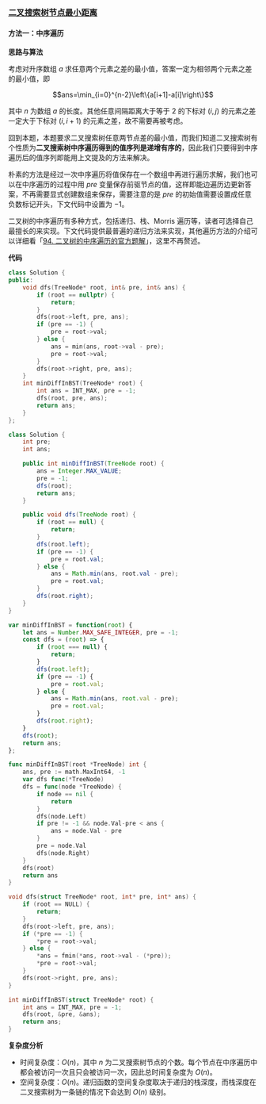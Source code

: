 ### [二叉搜索树节点最小距离](https://leetcode.cn/problems/minimum-distance-between-bst-nodes/solutions/595171/er-cha-sou-suo-shu-jie-dian-zui-xiao-ju-8u87w/)

#### 方法一：中序遍历

**思路与算法**

考虑对升序数组 $a$ 求任意两个元素之差的最小值，答案一定为相邻两个元素之差的最小值，即

$$ans=\min_{i=0}^{n-2}\left\{a[i+1]-a[i]\right\}$$

其中 $n$ 为数组 $a$ 的长度。其他任意间隔距离大于等于 $2$ 的下标对 $(i,j)$ 的元素之差一定大于下标对 $(i,i+1)$ 的元素之差，故不需要再被考虑。

回到本题，本题要求二叉搜索树任意两节点差的最小值，而我们知道二叉搜索树有个性质为**二叉搜索树中序遍历得到的值序列是递增有序的**，因此我们只要得到中序遍历后的值序列即能用上文提及的方法来解决。

朴素的方法是经过一次中序遍历将值保存在一个数组中再进行遍历求解，我们也可以在中序遍历的过程中用 $pre$ 变量保存前驱节点的值，这样即能边遍历边更新答案，不再需要显式创建数组来保存，需要注意的是 $pre$ 的初始值需要设置成任意负数标记开头，下文代码中设置为 $-1$。

二叉树的中序遍历有多种方式，包括递归、栈、Morris 遍历等，读者可选择自己最擅长的来实现。下文代码提供最普遍的递归方法来实现，其他遍历方法的介绍可以详细看「[94\. 二叉树的中序遍历的官方题解](https://leetcode-cn.com/problems/binary-tree-inorder-traversal/solution/er-cha-shu-de-zhong-xu-bian-li-by-leetcode-solutio/)」，这里不再赘述。

**代码**

```cpp
class Solution {
public:
    void dfs(TreeNode* root, int& pre, int& ans) {
        if (root == nullptr) {
            return;
        }
        dfs(root->left, pre, ans);
        if (pre == -1) {
            pre = root->val;
        } else {
            ans = min(ans, root->val - pre);
            pre = root->val;
        }
        dfs(root->right, pre, ans);
    }
    int minDiffInBST(TreeNode* root) {
        int ans = INT_MAX, pre = -1;
        dfs(root, pre, ans);
        return ans;
    }
};
```

```java
class Solution {
    int pre;
    int ans;

    public int minDiffInBST(TreeNode root) {
        ans = Integer.MAX_VALUE;
        pre = -1;
        dfs(root);
        return ans;
    }

    public void dfs(TreeNode root) {
        if (root == null) {
            return;
        }
        dfs(root.left);
        if (pre == -1) {
            pre = root.val;
        } else {
            ans = Math.min(ans, root.val - pre);
            pre = root.val;
        }
        dfs(root.right);
    }
}
```

```javascript
var minDiffInBST = function(root) {
    let ans = Number.MAX_SAFE_INTEGER, pre = -1;
    const dfs = (root) => {
        if (root === null) {
            return;
        }
        dfs(root.left);
        if (pre == -1) {
            pre = root.val;
        } else {
            ans = Math.min(ans, root.val - pre);
            pre = root.val;
        }
        dfs(root.right);
    }
    dfs(root);
    return ans;
};
```

```go
func minDiffInBST(root *TreeNode) int {
    ans, pre := math.MaxInt64, -1
    var dfs func(*TreeNode)
    dfs = func(node *TreeNode) {
        if node == nil {
            return
        }
        dfs(node.Left)
        if pre != -1 && node.Val-pre < ans {
            ans = node.Val - pre
        }
        pre = node.Val
        dfs(node.Right)
    }
    dfs(root)
    return ans
}
```

```c
void dfs(struct TreeNode* root, int* pre, int* ans) {
    if (root == NULL) {
        return;
    }
    dfs(root->left, pre, ans);
    if (*pre == -1) {
        *pre = root->val;
    } else {
        *ans = fmin(*ans, root->val - (*pre));
        *pre = root->val;
    }
    dfs(root->right, pre, ans);
}

int minDiffInBST(struct TreeNode* root) {
    int ans = INT_MAX, pre = -1;
    dfs(root, &pre, &ans);
    return ans;
}
```

**复杂度分析**

-   时间复杂度：$O(n)$，其中 $n$ 为二叉搜索树节点的个数。每个节点在中序遍历中都会被访问一次且只会被访问一次，因此总时间复杂度为 $O(n)$。
-   空间复杂度：$O(n)$。递归函数的空间复杂度取决于递归的栈深度，而栈深度在二叉搜索树为一条链的情况下会达到 $O(n)$ 级别。
